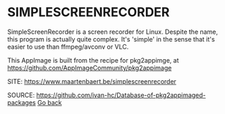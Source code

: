 # SIMPLESCREENRECORDER
 
 SimpleScreenRecorder is a screen recorder for Linux. Despite the name, 
 this program is actually quite complex. It's 'simple' in the sense that 
 it's easier to use than ffmpeg/avconv or VLC.
 
 This AppImage is built from the recipe for pkg2appimge, at
 https://github.com/AppImageCommunity/pkg2appimage 
 
 SITE: https://www.maartenbaert.be/simplescreenrecorder

 SOURCE: https://github.com/ivan-hc/Database-of-pkg2appimaged-packages
 [Go back](https://portable-linux-apps.github.io/apps.html)

